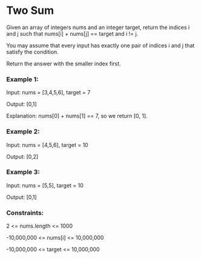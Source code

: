 # Two Sum
Given an array of integers nums and an integer target, return the indices i and j such that nums[i] + nums[j] == target and i != j.

You may assume that every input has exactly one pair of indices i and j that satisfy the condition.

Return the answer with the smaller index first.

### Example 1:

Input: 
nums = [3,4,5,6], target = 7

Output: [0,1]

Explanation: nums[0] + nums[1] == 7, so we return [0, 1].

### Example 2:

Input: nums = [4,5,6], target = 10

Output: [0,2]

### Example 3:

Input: nums = [5,5], target = 10

Output: [0,1]

### Constraints:

2 <= nums.length <= 1000

-10,000,000 <= nums[i] <= 10,000,000

-10,000,000 <= target <= 10,000,000